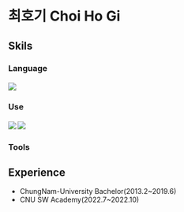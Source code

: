 # 최호기 Choi Ho Gi

## Skils
### Language
#### <img src="https://img.shields.io/badge/Python-3776AB?style=flat?logo=appveyor&logoColor=white"/>

### Use
#### <img src="https://img.shields.io/badge/Docker-2496ED?style=flat&logo=appveyor&logoColor=white"/> <img src="https://img.shields.io/badge/Kubernetes-326CE5?style=flat&logo=appveyor&logoColor=white"/>

### Tools


## Experience
* ChungNam-University Bachelor(2013.2~2019.6)
* CNU SW Academy(2022.7~2022.10)

